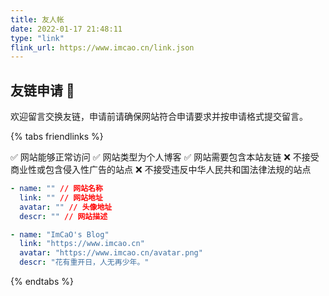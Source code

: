 ```yaml
---
title: 友人帐
date: 2022-01-17 21:48:11
type: "link"
flink_url: https://www.imcao.cn/link.json
---
```


## 友链申请 🚀

欢迎留言交换友链，申请前请确保网站符合申请要求并按申请格式提交留言。

{% tabs friendlinks %}

<!-- tab 申请要求 -->

✅ 网站能够正常访问
✅ 网站类型为个人博客
✅ 网站需要包含本站友链
❌ 不接受商业性或包含侵入性广告的站点
❌ 不接受违反中华人民共和国法律法规的站点

<!-- endtab -->

<!-- tab 申请格式 -->

```yml
- name: "" // 网站名称
  link: "" // 网站地址
  avatar: "" // 头像地址
  descr: "" // 网站描述
```

<!-- endtab -->

<!-- tab 本站信息 -->

```yml
- name: "ImCaO's Blog"
  link: "https://www.imcao.cn"
  avatar: "https://www.imcao.cn/avatar.png"
  descr: "花有重开日，人无再少年。"
```

<!-- endtab -->

{% endtabs %}
